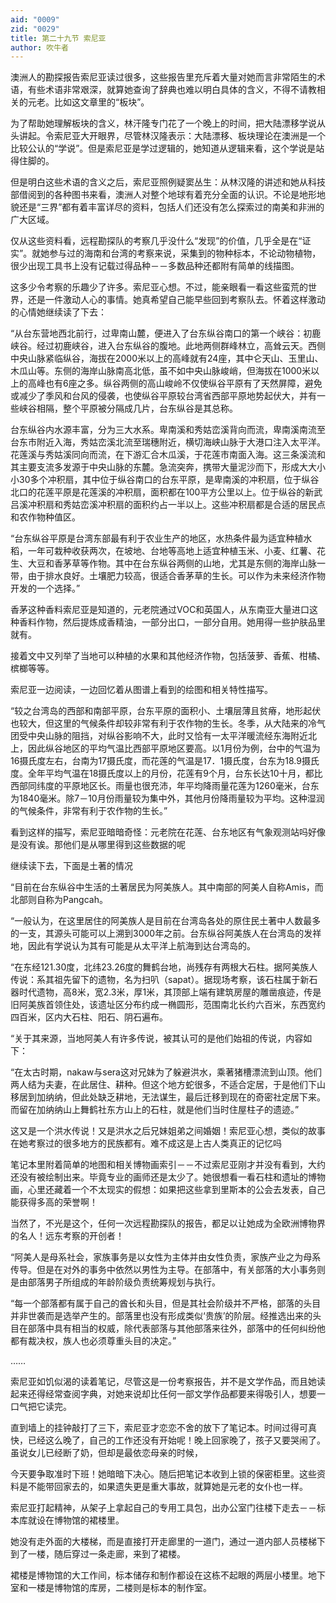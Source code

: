 ```yaml
---
aid: "0009"
zid: "0029"
title: 第二十九节 索尼亚
author: 吹牛者
---
```


澳洲人的勘探报告索尼亚读过很多，这些报告里充斥着大量对她而言非常陌生的术语，有些术语非常艰深，就算她查询了辞典也难以明白具体的含义，不得不请教相关的元老。比如这文章里的“板块”。



为了帮助她理解板块的含义，林汗隆专门花了一个晚上的时间，把大陆漂移学说从头讲起。令索尼亚大开眼界，尽管林汉隆表示：大陆漂移、板块理论在澳洲是一个比较公认的“学说”。但是索尼亚是学过逻辑的，她知道从逻辑来看，这个学说是站得住脚的。

但是明白这些术语的含义之后，索尼亚照例疑窦丛生：从林汉隆的讲述和她从科技部借阅到的各种图书来看，澳洲人对整个地球有着充分全面的认识。不论是地形地貌还是“三界”都有着丰富详尽的资料，包括人们还没有怎么探索过的南美和非洲的广大区域。

仅从这些资料看，远程勘探队的考察几乎没什么“发现”的价值，几乎全是在“证实”。就她参与过的海南和台湾的考察来说，采集到的物种标本，不论动物植物，很少出现工具书上没有记载过得品种－－多数品种还都附有简单的线描图。

这多少令考察的乐趣少了许多。索尼亚心想。不过，能亲眼看一看这些蛮荒的世界，还是一件激动人心的事情。她真希望自己能早些回到考察队去。怀着这样激动的心情她继续读了下去：

“从台东营地西北前行，过卑南山麓，便进入了台东纵谷南口的第一个峡谷：初鹿峡谷。经过初鹿峡谷，进入台东纵谷的腹地。此地两侧群峰林立，高耸云天。西侧中央山脉紧临纵谷，海拔在2000米以上的高峰就有24座，其中仑天山、玉里山、木瓜山等。东侧的海岸山脉南高北低，虽不如中央山脉峻峭，但海拔在1000米以上的高峰也有6座之多。纵谷两侧的高山峻岭不仅使纵谷平原有了天然屏障，避免或减少了季风和台风的侵袭，也使纵谷平原较台湾省西部平原地势起伏大，并有一些峡谷相隔，整个平原被分隔成几片，台东纵谷是其总称。

台东纵谷内水源丰富，分为三大水系。卑南溪和秀姑峦溪背向而流，卑南溪南流至台东市附近入海，秀姑峦溪北流至瑞穗附近，横切海峡山脉于大港口注入太平洋。花莲溪与秀姑溪同向而流，在下游汇合木瓜溪，于花莲市南面入海。这三条溪流和其主要支流多发源于中央山脉的东麓。急流突奔，携带大量泥沙而下，形成大大小小30多个冲积扇，其中位于纵谷南口的台东平原，是卑南溪的冲积扇，位于纵谷北口的花莲平原是花莲溪的冲积扇，面积都在100平方公里以上。位于纵谷的新武吕溪冲积扇和秀姑峦溪冲积扇的面积约占一半以上。这些冲积扇都是合适的居民点和农作物种值区。

“台东纵谷平原是台湾东部最有利于农业生产的地区，水热条件最为适宜种植水稻，一年可栽种收获两次，在坡地、台地等高地上适宜种植玉米、小麦、红薯、花生、大豆和香茅草等作物。其中在台东纵谷两侧的山地，尤其是东侧的海岸山脉一带，由于排水良好。土壤肥力较高，很适合香茅草的生长。可以作为未来经济作物开发的一个选择。”

香茅这种香料索尼亚是知道的，元老院通过VOC和英国人，从东南亚大量进口这种香料作物，然后提炼成香精油，一部分出口，一部分自用。她用得一些护肤品里就有。

接着文中又列举了当地可以种植的水果和其他经济作物，包括菠萝、香蕉、柑橘、槟榔等等。

索尼亚一边阅读，一边回忆着从图谱上看到的绘图和相关特性描写。

“较之台湾岛的西部和南部平原，台东平原的面积小、土壤层薄且贫瘠，地形起伏也较大，但这里的气候条件却较非常有利于农作物的生长。冬季，从大陆来的冷气团受中央山脉的阻挡，对纵谷影响不大，此时又恰有一太平洋暖流经东海附近北上，因此纵谷地区的平均气温比西部平原地区要高。以1月份为例，台中的气温为16摄氏度左右，台南为17摄氏度，而花莲的气温是17．1摄氏度，台东为18.9摄氏度。全年平均气温在18摄氏度以上的月份，花莲有9个月，台东长达10十月，都比西部同纬度的平原地区长。雨量也很充沛，年平均降雨量花莲为1260毫米，台东为1840毫米。除7－10月份雨量较为集中外，其他月份降雨量较为平均。这种湿润的气候条件，非常有利于农作物的生长。”

看到这样的描写，索尼亚暗暗奇怪：元老院在花莲、台东地区有气象观测站吗好像是没有诶。那他们是从哪里得到这些数据的呢

继续读下去，下面是土著的情况

“目前在台东纵谷中生活的土著居民为阿美族人。其中南部的阿美人自称Amis，而北部则自称为Pangcah。

“一般认为，在这里居住的阿美族人是目前在台湾岛各处的原住民土著中人数最多的一支，其源头可能可以上溯到3000年之前。台东纵谷阿美族人在台湾岛的发祥地，因此有学说认为其有可能是从太平洋上航海到达台湾岛的。

“在东经121.30度，北纬23.26度的舞鹤台地，尚残存有两根大石柱。据阿美族人传说：系其祖先留下的遗物，名为扫叭（sapat）。据现场考察，该石柱属于新石器时代遗物，高8米，宽2.3米，厚1米，其顶部上端有建筑房屋的雕凿痕迹，传是旧阿美族首领住处，该遗址区分布约成一椭圆形，范围南北长约六百米，东西宽约四百米，区内大石柱、阳石、阴石遍布。

“关于其来源，当地阿美人有许多传说，被其认可的是他们始祖的传说，内容如下：

“在太古时期，nakaw与sera这对兄妹为了躲避洪水，乘著猪槽漂流到山顶。他们两人结为夫妻，在此居住、耕种。但这个地方蛇很多，不适合定居，于是他们下山移居到加纳纳，但此处缺乏耕地，无法谋生，最后迁移到现在的奇密社定居下来。而留在加纳纳山上舞鹤社东方山上的石柱，就是他们当时住屋柱子的遗迹。”

这又是一个洪水传说！又是洪水之后兄妹姐弟之间婚姻！索尼亚心想，类似的故事在她考察过的很多地方的民族都有。难不成这是上古人类真正的记忆吗

笔记本里附着简单的地图和相关博物画索引－－不过索尼亚刚才并没有看到，大约还没有被绘制出来。毕竟专业的画师还是太少了。她很想看一看石柱和遗址的博物画，心里还藏着一个不太现实的假想：如果把这些拿到里斯本的公会去发表，自己能获得多高的荣誉啊！

当然了，不光是这个，任何一次远程勘探队的报告，都足以让她成为全欧洲博物界的名人！远东考察的开创者！

“阿美人是母系社会，家族事务是以女性为主体并由女性负责，家族产业之为母系传导。但是在对外的事务中依然以男性为主导。在部落中，有关部落的大小事务则是由部落男子所组成的年龄阶级负责统筹规划与执行。

“每一个部落都有属于自己的酋长和头目，但是其社会阶级并不严格，部落的头目并非世袭而是选举产生的。部落里也没有形成类似‘贵族’的阶层。经推选出来的头目在部落中具有相当的权威，除代表部落与其他部落来往外，部落中的任何纠纷他都有裁决权，族人也必须尊重头目的决定。”

……

索尼亚如饥似渴的读着笔记，尽管这是一份考察报告，并不是文学作品，而且她读起来还得经常查阅字典，对她来说却比任何一部文学作品都要来得吸引人，想要一口气把它读完。

直到墙上的挂钟敲打了三下，索尼亚才恋恋不舍的放下了笔记本。时间过得可真快，已经这么晚了，自己的工作还没有开始呢！晚上回家晚了，孩子又要哭闹了。虽说女儿已经断了奶，但却是最依恋母亲的时候，

今天要争取准时下班！她暗暗下决心。随后把笔记本收到上锁的保密柜里。这些资料是不能带回家去的，如果遗失更是重大事故，就算她是元老的女仆也一样。

索尼亚打起精神，从架子上拿起自己的专用工具包，出办公室门往楼下走去－－标本库就设在博物馆的裙楼里。

她没有走外面的大楼梯，而是直接打开走廊里的一道门，通过一道内部人员楼梯下到了一楼，随后穿过一条走廊，来到了裙楼。

裙楼是博物馆的大工作间，标本储存和制作都设在这栋不起眼的两层小楼里。地下室和一楼是博物馆的库房，二楼则是标本的制作室。


